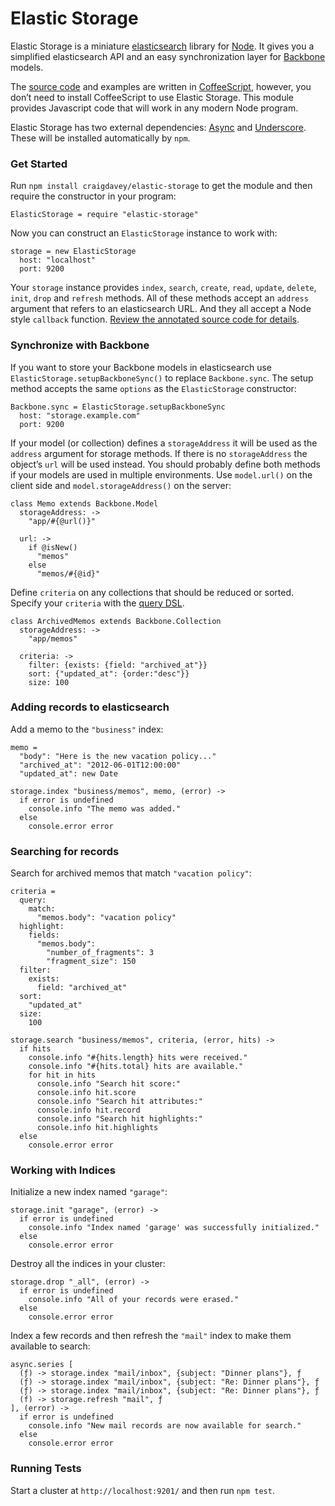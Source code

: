 # Elastic Storage

Elastic Storage is a miniature [elasticsearch](http://elasticsearch.org) library for [Node](http://nodejs.org).
It gives you a simplified elasticsearch API and an easy synchronization layer for [Backbone](http://backbonejs.org) models.

The [source code](https://github.com/craigdavey/elastic-storage) and examples are written in [CoffeeScript](http://coffeescript.org), however,
you don’t need to install CoffeeScript to use Elastic Storage.
This module provides Javascript code that will work in any modern Node program.

Elastic Storage has two external dependencies: [Async](https://github.com/caolan/async) and [Underscore](http://underscorejs.org). These will be installed automatically by `npm`.

### Get Started

Run `npm install craigdavey/elastic-storage` to get the module and then require the constructor in your program:

    ElasticStorage = require "elastic-storage"

Now you can construct an `ElasticStorage` instance to work with:

    storage = new ElasticStorage
      host: "localhost"
      port: 9200

Your `storage` instance provides `index`, `search`, `create`, `read`, `update`, `delete`, `init`, `drop` and `refresh` methods. All of these methods accept an `address` argument that refers to an elasticsearch URL. And they all accept a Node style `callback` function. [Review the annotated source code for details](https://craigdavey.github.io/elastic-storage/docs/index.html).

### Synchronize with Backbone

If you want to store your Backbone models in elasticsearch use `ElasticStorage.setupBackboneSync()` to replace `Backbone.sync`. The setup method accepts the same `options` as the `ElasticStorage` constructor:

    Backbone.sync = ElasticStorage.setupBackboneSync
      host: "storage.example.com"
      port: 9200

If your model (or collection) defines a `storageAddress` it will be used
as the `address` argument for storage methods. If there is no `storageAddress`
the object’s `url` will be used instead. You should probably define both
methods if your models are used in multiple environments. Use `model.url()`
on the client side and `model.storageAddress()` on the server:

    class Memo extends Backbone.Model
      storageAddress: ->
        "app/#{@url()}"

      url: ->
        if @isNew()
          "memos"
        else
          "memos/#{@id}"

Define `criteria` on any collections that should be reduced or sorted.
Specify your `criteria` with the [query DSL](http://www.elasticsearch.org/guide/reference/query-dsl/).

    class ArchivedMemos extends Backbone.Collection
      storageAddress: ->
        "app/memos"

      criteria: ->
        filter: {exists: {field: "archived_at"}}
        sort: {"updated_at": {order:"desc"}}
        size: 100


### Adding records to elasticsearch

Add a memo to the `"business"` index:

    memo =
      "body": "Here is the new vacation policy..."
      "archived_at": "2012-06-01T12:00:00"
      "updated_at": new Date

    storage.index "business/memos", memo, (error) ->
      if error is undefined
        console.info "The memo was added."
      else
        console.error error


### Searching for records

Search for archived memos that match `"vacation policy"`:

    criteria =
      query:
        match:
          "memos.body": "vacation policy"
      highlight:
        fields:
          "memos.body":
            "number_of_fragments": 3
            "fragment_size": 150
      filter:
        exists:
          field: "archived_at"
      sort:
        "updated_at"
      size:
        100

    storage.search "business/memos", criteria, (error, hits) ->
      if hits
        console.info "#{hits.length} hits were received."
        console.info "#{hits.total} hits are available."
        for hit in hits
          console.info "Search hit score:"
          console.info hit.score
          console.info "Search hit attributes:"
          console.info hit.record
          console.info "Search hit highlights:"
          console.info hit.highlights
      else
        console.error error


### Working with Indices

Initialize a new index named `"garage"`:

    storage.init "garage", (error) ->
      if error is undefined
        console.info "Index named 'garage' was successfully initialized."
      else
        console.error error


Destroy all the indices in your cluster:

    storage.drop "_all", (error) ->
      if error is undefined
        console.info "All of your records were erased."
      else
        console.error error


Index a few records and then refresh the `"mail"` index to make them available to search:

    async.series [
      (ƒ) -> storage.index "mail/inbox", {subject: "Dinner plans"}, ƒ
      (ƒ) -> storage.index "mail/inbox", {subject: "Re: Dinner plans"}, ƒ
      (ƒ) -> storage.index "mail/inbox", {subject: "Re: Dinner plans"}, ƒ
      (f) -> storage.refresh "mail", ƒ
    ], (error) ->
      if error is undefined
        console.info "New mail records are now available for search."
      else
        console.error error


### Running Tests

Start a cluster at `http://localhost:9201/` and then run `npm test`.
